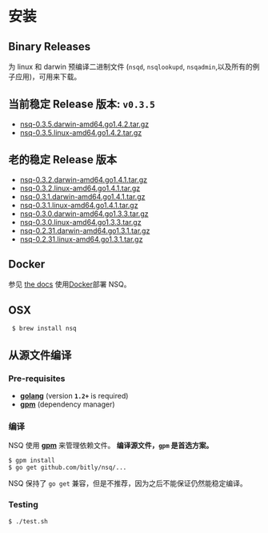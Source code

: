 # 安装

## Binary Releases

为 linux 和 darwin 预编译二进制文件 (`nsqd`, `nsqlookupd`, `nsqadmin`,以及所有的例子应用)，可用来下载。

## 当前稳定 Release 版本: **`v0.3.5`**

 * [nsq-0.3.5.darwin-amd64.go1.4.2.tar.gz][0.3.5_darwin_go142]
 * [nsq-0.3.5.linux-amd64.go1.4.2.tar.gz][0.3.5_linux_go142]

## 老的稳定 Release  版本

 * [nsq-0.3.2.darwin-amd64.go1.4.1.tar.gz][0.3.2_darwin_go141]
 * [nsq-0.3.2.linux-amd64.go1.4.1.tar.gz][0.3.2_linux_go141]
 * [nsq-0.3.1.darwin-amd64.go1.4.1.tar.gz][0.3.1_darwin_go141]
 * [nsq-0.3.1.linux-amd64.go1.4.1.tar.gz][0.3.1_linux_go141]
 * [nsq-0.3.0.darwin-amd64.go1.3.3.tar.gz][0.3.0_darwin_go133]
 * [nsq-0.3.0.linux-amd64.go1.3.3.tar.gz][0.3.0_linux_go133]
 * [nsq-0.2.31.darwin-amd64.go1.3.1.tar.gz][0.2.31_darwin_go131]
 * [nsq-0.2.31.linux-amd64.go1.3.1.tar.gz][0.2.31_linux_go131]

## Docker

参见 [the docs][docker_docs] 使用[Docker][docker]部署 NSQ。

## OSX

     $ brew install nsq

## 从源文件编译

### Pre-requisites

 * **[golang](http://golang.org/doc/install)** (version **`1.2+`** is required)
 * **[gpm](https://github.com/pote/gpm)** (dependency manager)

### 编译

NSQ 使用 **[gpm](https://github.com/pote/gpm)** 来管理依赖文件。 **编译源文件，`gpm` 是首选方案。**

```
$ gpm install
$ go get github.com/bitly/nsq/...
```

NSQ 保持了 `go get` 兼容，但是不推荐，因为之后不能保证仍然能稳定编译。

### Testing

```
$ ./test.sh
```

[0.3.5_darwin_go142]: https://s3.amazonaws.com/bitly-downloads/nsq/nsq-0.3.5.darwin-amd64.go1.4.2.tar.gz
[0.3.5_linux_go142]: https://s3.amazonaws.com/bitly-downloads/nsq/nsq-0.3.5.linux-amd64.go1.4.2.tar.gz

[0.3.2_darwin_go141]: https://s3.amazonaws.com/bitly-downloads/nsq/nsq-0.3.2.darwin-amd64.go1.4.1.tar.gz
[0.3.2_linux_go141]: https://s3.amazonaws.com/bitly-downloads/nsq/nsq-0.3.2.linux-amd64.go1.4.1.tar.gz

[0.3.1_darwin_go141]: https://s3.amazonaws.com/bitly-downloads/nsq/nsq-0.3.1.darwin-amd64.go1.4.1.tar.gz
[0.3.1_linux_go141]: https://s3.amazonaws.com/bitly-downloads/nsq/nsq-0.3.1.linux-amd64.go1.4.1.tar.gz

[0.3.0_darwin_go133]: https://s3.amazonaws.com/bitly-downloads/nsq/nsq-0.3.0.darwin-amd64.go1.3.3.tar.gz
[0.3.0_linux_go133]: https://s3.amazonaws.com/bitly-downloads/nsq/nsq-0.3.0.linux-amd64.go1.3.3.tar.gz

[0.2.31_darwin_go131]: https://s3.amazonaws.com/bitly-downloads/nsq/nsq-0.2.31.darwin-amd64.go1.3.1.tar.gz
[0.2.31_linux_go131]: https://s3.amazonaws.com/bitly-downloads/nsq/nsq-0.2.31.linux-amd64.go1.3.1.tar.gz

[docker]: https://docker.io/
[docker_docs]: ./docker.md
